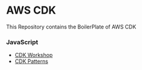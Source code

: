# AWS CDK
This Repository contains the BoilerPlate of AWS CDK

### JavaScript
- [CDK Workshop](https://cdkworkshop.com/)
- [CDK Patterns](https://cdkpatterns.com/patterns/well-architected/)

